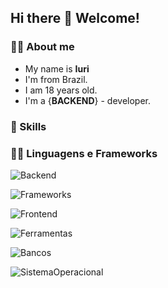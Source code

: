 ## Hi there 👋 Welcome!<div>

### 🧍‍♂️ About me
 - My name is **Iuri**
 - I'm from Brazil.
 - I am 18 years old.
 - I'm a {**BACKEND**} - developer.

### 📌 Skills

### 🧑‍💻 Linguagens e Frameworks

![Backend](https://skillicons.dev/icons?i=java,arduino)

![Frameworks](https://skillicons.dev/icons?i=spring)

![Frontend](https://skillicons.dev/icons?i=html,css)

![Ferramentas](https://skillicons.dev/icons?i=idea,vscode,git,github,postman)

![Bancos](https://skillicons.dev/icons?i=mysql)

![SistemaOperacional](https://skillicons.dev/icons?i=linux)


